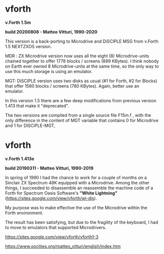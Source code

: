 # vforth
__v.Forth 1.5m__ 

__build 20200808 - Matteo Vitturi, 1990-2020__

This version is a back-porting to Microdrive and DiSCIPLE MSG from v.Forth 1.5 NEXTZXOS version.

MDR : ZX Microdrive version now uses all the eight (8) Microdrive-units chained together to offer 1778 blocks / screens (889 KBytes). I think nobody on Earth ever owned 8 Microdrive-units at the same time, so the only way to use this much storage is using an emulator.

MGT: DiSCIPLE version uses two disks as usual  (#1 for Forth, #2 for Blocks) that offer 1560 blocks / screens (780 KBytes). Again, better use an emulator.

In this version 1.5 there are a few deep modifications from previous version 1.413 that make it "deprecated".

The two versions are compiled from a single source file F15m.f , with the only difference in the content of MGT  variable  that contains  0 for  Microdrive and 1 for DISCiPLE-MGT, 



# vforth
__v.Forth 1.413e__ 

__build 20190311 - Matteo Vitturi, 1990-2019__

In spring of 1990 I had the chance to work for a couple of months on a Sinclair ZX Spectrum 48K equipped with a Microdrive. 
Among the other things, I succeeded to disassemble an reassemble the machine code of a Forth for Spectrum 
Oasis Software's __"White Lightning"__ (https://sites.google.com/view/vforth/wl-dis).

My purpose was to make effective the use of the Microdrive within the Forth environment. 

The result has been satisfying, but due to the fragility of the keyboard, I had to move to emulators that supported Microdrivers.

https://sites.google.com/view/vforth/vforth1-3

https://www.oocities.org/matteo_vitturi/english/index.htm

